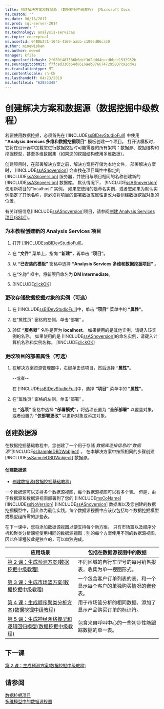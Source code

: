 ```yaml
---
title: 创建解决方案和数据源 （数据挖掘中级教程） |Microsoft Docs
ms.custom: ''
ms.date: 06/13/2017
ms.prod: sql-server-2014
ms.reviewer: ''
ms.technology: analysis-services
ms.topic: conceptual
ms.assetid: 0488b231-1045-4169-aabb-c1005d86ca30
author: minewiskan
ms.author: owend
manager: kfile
ms.openlocfilehash: 2f089f487586b6def3d2ddd4eecdbbde1532952b
ms.sourcegitcommit: f7fced330b64d6616aeb8766747295807c92dd41
ms.translationtype: MT
ms.contentlocale: zh-CN
ms.lasthandoff: 04/23/2019
ms.locfileid: "62855348"
---
```

# <a name="creating-a-solution-and-data-source-intermediate-data-mining-tutorial"></a>创建解决方案和数据源（数据挖掘中级教程）
  若要使用数据挖掘，必须首先在 [!INCLUDE[ssBIDevStudioFull](../includes/ssbidevstudiofull-md.md)] 中使用 **“Analysis Services 多维和数据挖掘项目”** 模板创建一个项目。 打开该模板时，它将在设计器中加载您进行数据挖掘时可能需要的所有架构：数据源、挖掘结构和挖掘模型，甚至多维数据集（如果您的挖掘结构使用多维数据）。  
  
 创建项目时，在部署解决方案之前，解决方案将存储为本地文件。 部署解决方案时， [!INCLUDE[ssASnoversion](../includes/ssasnoversion-md.md)] 会查找在项目属性中指定的 [!INCLUDE[ssASnoversion](../includes/ssasnoversion-md.md)] 服务器，并使用与项目相同的名称创建新的 [!INCLUDE[ssASnoversion](../includes/ssasnoversion-md.md)] 数据库。 默认情况下， [!INCLUDE[ssASnoversion](../includes/ssasnoversion-md.md)] 使用新项目的“localhost”  实例。 如果您使用的是命名实例，或者您如果为默认实例指定了其他名称，则必须将项目的部署数据库属性更改为要创建数据挖掘对象的位置。  
  
 有关详细信息[!INCLUDE[ssASnoversion](../includes/ssasnoversion-md.md)]项目，请参阅[创建 Analysis Services 项目&#40;SSDT&#41;](../analysis-services/multidimensional-models/create-an-analysis-services-project-ssdt.md)。  
  
### <a name="to-create-a-new-analysis-services-project-for-this-tutorial"></a>为本教程创建新的 Analysis Services 项目  
  
1.  打开 [!INCLUDE[ssBIDevStudioFull](../includes/ssbidevstudiofull-md.md)]。  
  
2.  在 **“文件”** 菜单上，指向 **“新建”**，再单击 **“项目”**。  
  
3.  从 **“已安装的模板”** 窗格中选择 **“Analysis Services 多维和数据挖掘项目”** 。  
  
4.  在“名称”  框中，将新项目命名为 **DM Intermediate**。  
  
5.  [!INCLUDE[clickOK](../includes/clickok-md.md)]  
  
### <a name="to-change-the-instance-where-data-mining-objects-are-stored-optional"></a>更改存储数据挖掘对象的实例（可选）  
  
1.  在 [!INCLUDE[ssBIDevStudioFull](../includes/ssbidevstudiofull-md.md)]中，单击 **“项目”** 菜单中的 **“属性”**。  
  
2.  在“属性页”  窗格的左侧，单击“部署” 。  
  
3.  验证 **“服务器”** 名称是否为 **localhost**。 如果使用的是其他实例，请键入该实例的名称。 如果使用的是 [!INCLUDE[ssASnoversion](../includes/ssasnoversion-md.md)]的命名实例，请键入计算机名称和实例名称。 [!INCLUDE[clickOK](../includes/clickok-md.md)]  
  
### <a name="to-change-the-deployment-properties-for-a-project-optional"></a>更改项目的部署属性（可选）  
  
1.  在解决方案资源管理器中，右键单击该项目，然后选择 **“属性”**。  
  
     --或者--  
  
     在 [!INCLUDE[ssBIDevStudioFull](../includes/ssbidevstudiofull-md.md)]中，选择 **“项目”** 菜单中的 **“属性”**。  
  
2.  在“属性页”  窗格的左侧，单击“部署” 。  
  
     在 **“选项”** 窗格中选择 **“部署模式”**，将选项设置为 **“全部部署”** 以覆盖对象，或者设置为 **“仅部署更改”** 以更新对象或添加对象。  
  
## <a name="creating-a-data-source"></a>创建数据源  
 在数据挖掘基础教程中，您创建了一个用于存储 *数据库连接信息的“数据源”*[!INCLUDE[ssSampleDBDWobject](../includes/sssampledbdwobject-md.md)] 。 在本解决方案中按照相同的步骤创建 [!INCLUDE[ssSampleDBDWobject](../includes/sssampledbdwobject-md.md)] 数据源。  
  
#### <a name="to-create-a-data-source"></a>创建数据源  
  
-   [创建数据源&#40;数据挖掘基础教程&#41;](../../2014/tutorials/creating-a-data-source-basic-data-mining-tutorial.md)  
  
 一个数据源可以支持多个数据源视图，每个数据源视图可以有多个表。 但是，由于数据源和数据源视图部署到了您的 [!INCLUDE[msCoName](../includes/msconame-md.md)] [!INCLUDE[ssNoVersion](../includes/ssnoversion-md.md)] [!INCLUDE[ssASnoversion](../includes/ssasnoversion-md.md)] 数据库以及您创建的数据挖掘模型中，因此作为最佳实践，每个数据源视图中应该仅包括每个数据挖掘模型或模型组所需的那些表。  
  
 在下一课中，您将添加数据源视图以便支持每个新方案。 只有市场篮以及顺序分析和聚类分析课程使用相同的数据源视图；别的每个方案使用不同的数据源视图，因此各课程彼此是独立的，可以单独完成。  
  
|应用场景|包括在数据源视图中的数据|  
|--------------|-------------------------------------------|  
|[第 2 课：生成预测方案&#40;数据挖掘中级教程&#41;](../../2014/tutorials/lesson-2-building-a-forecasting-scenario-intermediate-data-mining-tutorial.md)|不同区域的自行车型号的每月销售报表，收集为单一视图形式。|  
|[第 3 课：生成市场篮方案&#40;数据挖掘中级教程&#41;](../../2014/tutorials/lesson-3-building-a-market-basket-scenario-intermediate-data-mining-tutorial.md)|一个包含客户订单列表的表，和一个显示每个客户的单独购买情况的嵌套表。|  
|[第 4 课：生成顺序聚类分析方案&#40;数据挖掘中级教程&#41;](../../2014/tutorials/lesson-4-build-sequence-clustering-scenario-intermediate-data-mining.md)|用于市场篮分析的相同数据，添加了显示产品购买订单的标识符。|  
|[第 5 课：生成神经网络模型和逻辑回归模型&#40;数据挖掘中级教程&#41;](../../2014/tutorials/lesson-5-build-models-intermediate-data-mining-tutorial.md)|包含来自呼叫中心的一些初步性能跟踪数据的单一表。|  
  
## <a name="next-lesson"></a>下一课  
 [第 2 课：生成预测方案&#40;数据挖掘中级教程&#41;](../../2014/tutorials/lesson-2-building-a-forecasting-scenario-intermediate-data-mining-tutorial.md)  
  
## <a name="see-also"></a>请参阅  
 [数据挖掘项目](../../2014/analysis-services/data-mining/data-mining-projects.md)   
 [多维模型中的数据源视图](../analysis-services/multidimensional-models/data-source-views-in-multidimensional-models.md)  
  
  
